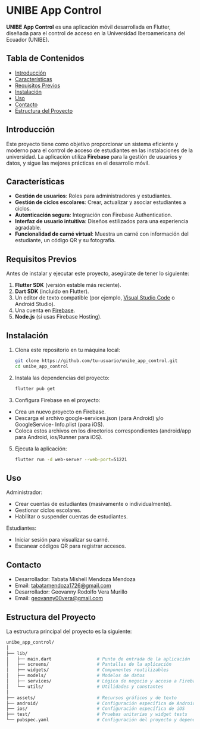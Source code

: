 # UNIBE App Control

**UNIBE App Control** es una aplicación móvil desarrollada en Flutter, diseñada para el control de acceso en la Universidad Iberoamericana del Ecuador (UNIBE).

## Tabla de Contenidos

- [Introducción](#introducción)
- [Características](#características)
- [Requisitos Previos](#requisitos-previos)
- [Instalación](#instalación)
- [Uso](#uso)
- [Contacto](#contacto)
- [Estructura del Proyecto](#estructura-del-proyecto)
## Introducción

Este proyecto tiene como objetivo proporcionar un sistema eficiente y moderno para el control de acceso de estudiantes en las instalaciones de la universidad. La aplicación utiliza **Firebase** para la gestión de usuarios y datos, y sigue las mejores prácticas en el desarrollo móvil.

## Características

- **Gestión de usuarios**: Roles para administradores y estudiantes.
- **Gestión de ciclos escolares**: Crear, actualizar y asociar estudiantes a ciclos.
- **Autenticación segura**: Integración con Firebase Authentication.
- **Interfaz de usuario intuitiva**: Diseños estilizados para una experiencia agradable.
- **Funcionalidad de carné virtual**: Muestra un carné con información del estudiante, un código QR y su fotografía.

## Requisitos Previos

Antes de instalar y ejecutar este proyecto, asegúrate de tener lo siguiente:

1. **Flutter SDK** (versión estable más reciente).
2. **Dart SDK** (incluido en Flutter).
3. Un editor de texto compatible (por ejemplo, [Visual Studio Code](https://code.visualstudio.com/) o Android Studio).
4. Una cuenta en [Firebase](https://firebase.google.com/).
5. **Node.js** (si usas Firebase Hosting).

## Instalación

1. Clona este repositorio en tu máquina local:

   ```bash
   git clone https://github.com/tu-usuario/unibe_app_control.git
   cd unibe_app_control
2. Instala las dependencias del proyecto:
   ```bash
   flutter pub get
4. Configura Firebase en el proyecto:
  - Crea un nuevo proyecto en Firebase.
  - Descarga el archivo google-services.json (para Android) y/o GoogleService-      Info.plist (para iOS).
  - Coloca estos archivos en los directorios correspondientes (android/app para   Android, ios/Runner para iOS).
5. Ejecuta la aplicación:
      ```bash
      flutter run -d web-server --web-port=51221
## Uso
Administrador:
  - Crear cuentas de estudiantes (masivamente o individualmente).
  - Gestionar ciclos escolares.
  - Habilitar o suspender cuentas de estudiantes.
    
Estudiantes:
  - Iniciar sesión para visualizar su carné.
  - Escanear códigos QR para registrar accesos.

## Contacto
- Desarrollador: Tabata Mishell Mendoza Mendoza
- Email: tabatamendoza1726@gmail.com
- Desarrollador: Geovanny Rodolfo Vera Murillo
- Email: geovanny00vera@gmail.com

## Estructura del Proyecto
La estructura principal del proyecto es la siguiente:
   ```bash
unibe_app_control/
│
├── lib/
│   ├── main.dart                 # Punto de entrada de la aplicación
│   ├── screens/                  # Pantallas de la aplicación
│   ├── widgets/                  # Componentes reutilizables
│   ├── models/                   # Modelos de datos
│   ├── services/                 # Lógica de negocio y acceso a Firebase
│   └── utils/                    # Utilidades y constantes
│
├── assets/                       # Recursos gráficos y de texto
├── android/                      # Configuración específica de Android
├── ios/                          # Configuración específica de iOS
├── test/                         # Pruebas unitarias y widget tests
└── pubspec.yaml                  # Configuración del proyecto y dependencias





